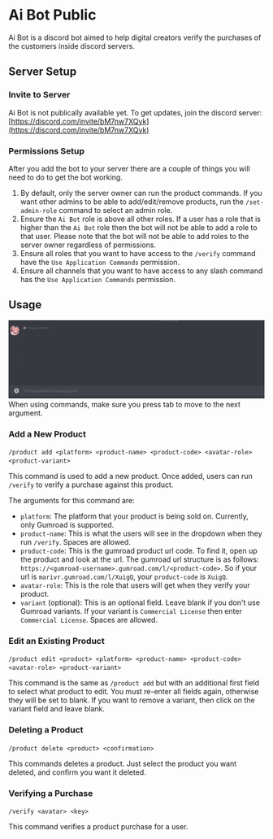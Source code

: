 # Ai Bot Public
Ai Bot is a discord bot aimed to help digital creators verify the purchases of the customers inside discord servers.

## Server Setup
### Invite to Server
Ai Bot is not publically available yet. To get updates, join the discord server: [https://discord.com/invite/bM7nw7XQyk](https://discord.com/invite/bM7nw7XQyk)

### Permissions Setup
After you add the bot to your server there are a couple of things you will need to do to get the bot working.
1. By default, only the server owner can run the product commands. If you want other admins to be able to add/edit/remove products, run the `/set-admin-role` command to select an admin role.
2. Ensure the `Ai Bot` role is above all other roles. If a user has a role that is higher than the `Ai Bot` role then the bot will not be able to add a role to that user. Please note that the bot will not be able to add roles to the server owner regardless of permissions.
3. Ensure all roles that you want to have access to the `/verify` command have the `Use Application Commands` permission.
4. Ensure all channels that you want to have access to any slash command has the `Use Application Commands` permission.

## Usage
![](docs/assets/product-add.gif)
When using commands, make sure you press tab to move to the next argument.

### Add a New Product
`/product add <platform> <product-name> <product-code> <avatar-role> <product-variant>`

This command is used to add a new product. Once added, users can run `/verify` to verify a purchase against this product.

The arguments for this command are:
- `platform`: The platform that your product is being sold on. Currently, only Gumroad is supported.
- `product-name`: This is what the users will see in the dropdown when they run `/verify`. Spaces are allowed.
- `product-code`: This is the gumroad product url code. To find it, open up the product and look at the url. The gumroad url structure is as follows: `https://<gumroad-username>.gumroad.com/l/<product-code>`. So if your  url is `marivr.gumroad.com/l/XuigQ`, your `product-code` is `XuigQ`.
- `avatar-role`: This is the role that users will get when they verify your product.
- `variant` (optional): This is an optional field. Leave blank if you don't use Gumroad variants. If your variant is `Commercial License` then enter `Commercial License`. Spaces are allowed.

### Edit an Existing Product
`/product edit <product> <platform> <product-name> <product-code> <avatar-role> <product-variant>`

This command is the same as  `/product add` but with an additional first field to select what product to edit. You must re-enter all fields again, otherwise they will be set to blank. If you want to remove a variant, then click on the variant field and leave blank.

### Deleting a Product
`/product delete <product> <confirmation>`

This commands deletes a product. Just select the product you want deleted, and confirm you want it deleted.

### Verifying a Purchase
`/verify <avatar> <key>`

This command verifies a product purchase for a user.
